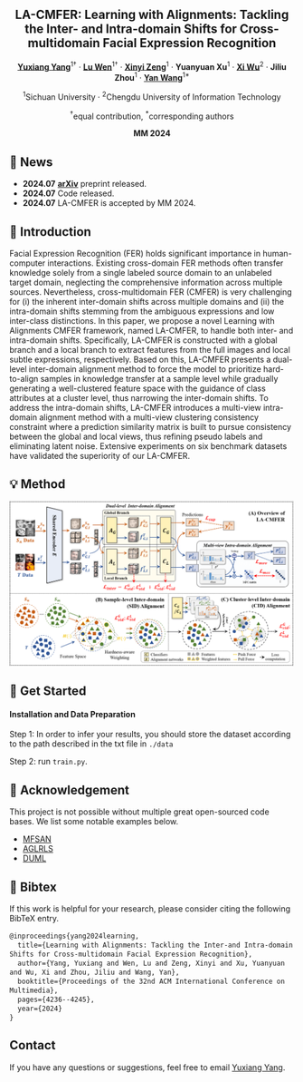 <div align="center">
<h2>LA-CMFER: Learning with Alignments: Tackling the Inter- and Intra-domain Shifts for Cross-multidomain Facial Expression Recognition</h2>

[**Yuxiang Yang**](https://scholar.google.com/citations?user=uyiHu0kAAAAJ&hl=en)<sup>1†</sup> · [**Lu Wen**](https://scholar.google.com/citations?user=3qggm2oAAAAJ&hl=en&oi=sra)<sup>1†</sup> · [**Xinyi Zeng**](https://scholar.google.com/citations?user=LKWJyYsAAAAJ&hl=zh-CN&oi=sra)<sup>1</sup> · **Yuanyuan Xu**<sup>1</sup> · [**Xi Wu**](https://scholar.google.com/citations?user=to1L2HwAAAAJ&hl=en)<sup>2</sup> · **Jiliu Zhou**<sup>1</sup> · [**Yan Wang**](https://scholar.google.com/citations?user=f6FgQ_bXEb4C&hl=en)<sup>1*</sup>

<sup>1</sup>Sichuan University · <sup>2</sup>Chengdu University of Information Technology

<sup>†</sup>equal contribution, <sup>*</sup>corresponding authors

**MM 2024**
</div>

## 🚀 News
- **2024.07**  [**arXiv**](https://arxiv.org/pdf/2407.05688) preprint released. 
- **2024.07**  Code released.
- **2024.07**  LA-CMFER is accepted by MM 2024.

## 📝 Introduction
Facial Expression Recognition (FER) holds significant importance in human-computer interactions. Existing cross-domain FER methods often transfer knowledge solely from a single labeled source domain to an unlabeled target domain, neglecting the comprehensive information across multiple sources. Nevertheless, cross-multidomain FER (CMFER) is very challenging for (i) the inherent inter-domain shifts across multiple domains and (ii) the intra-domain shifts stemming from the ambiguous expressions and low inter-class distinctions. In this paper, we propose a novel Learning with Alignments CMFER framework, named LA-CMFER, to handle both inter- and intra-domain shifts. Specifically, LA-CMFER is constructed with a global branch and a local branch to extract features from the full images and local subtle expressions, respectively. Based on this, LA-CMFER presents a dual-level inter-domain alignment method to force the model to prioritize hard-to-align samples in knowledge transfer at a sample level while gradually generating a well-clustered feature space with the guidance of class attributes at a cluster level, thus narrowing the inter-domain shifts. To address the intra-domain shifts, LA-CMFER introduces a multi-view intra-domain alignment method with a multi-view clustering consistency constraint where a prediction similarity matrix is built to pursue consistency between the global and local views, thus refining pseudo labels and eliminating latent noise. Extensive experiments on six benchmark datasets have validated the superiority of our LA-CMFER.

## 💡 Method

![overview](./overview.png)


## 🔧 Get Started

#### Installation and Data Preparation

Step 1: In order to infer your results, you should store the dataset according to the path described in the txt file in `./data`

Step 2:  run `train.py`.

## 🙏 Acknowledgement

This project is not possible without multiple great open-sourced code bases. We list some notable examples below.

- [MFSAN](https://github.com/easezyc/deep-transfer-learning)
- [AGLRLS](https://github.com/yao-papercodes/AGLRLS)
- [DUML](https://github.com/liuhw01/DUML)


## 📃 Bibtex

If this work is helpful for your research, please consider citing the following BibTeX entry.

```
@inproceedings{yang2024learning,
  title={Learning with Alignments: Tackling the Inter-and Intra-domain Shifts for Cross-multidomain Facial Expression Recognition},
  author={Yang, Yuxiang and Wen, Lu and Zeng, Xinyi and Xu, Yuanyuan and Wu, Xi and Zhou, Jiliu and Wang, Yan},
  booktitle={Proceedings of the 32nd ACM International Conference on Multimedia},
  pages={4236--4245},
  year={2024}
}
```
## Contact
If you have any questions or suggestions, feel free to email [Yuxiang Yang](yangyuxiang3@stu.scu.edu.cn).
